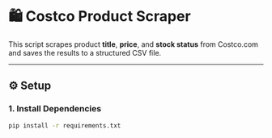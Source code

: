 # 🛍 Costco Product Scraper

This script scrapes product **title**, **price**, and **stock status** from Costco.com and saves the results to a structured CSV file.

---

## ⚙️ Setup

### 1. Install Dependencies
```bash
pip install -r requirements.txt